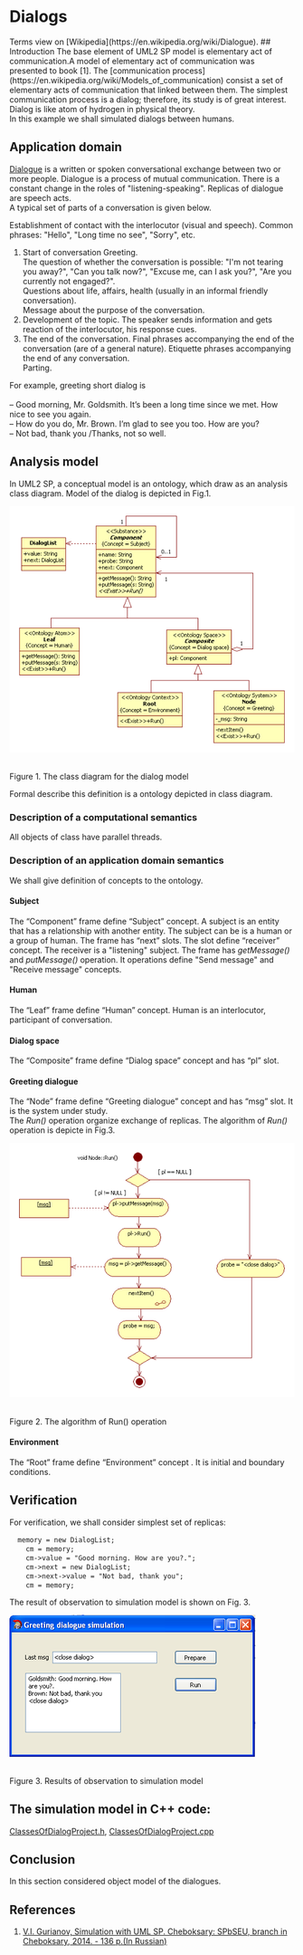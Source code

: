 <h1 id="dialogs">Dialogs</h1>  
Terms view on [Wikipedia](https://en.wikipedia.org/wiki/Dialogue).
## Introduction
The base element of UML2 SP model is elementary act of communication.A model of elementary act of communication was presented to book [1]. The [communication process](https://en.wikipedia.org/wiki/Models_of_communication) consist a set of elementary acts of communication that linked between them. The simplest communication process is a dialog; therefore, its study is of great interest. Dialog is like atom of hydrogen in physical theory.<br/>
In this example we shall simulated dialogs between humans.<br/>

## Application domain
[Dialogue](https://en.wikipedia.org/wiki/Dialogue) is a written or spoken conversational exchange between two or more people. Dialogue is a process of mutual communication. There is a constant change in the roles of "listening-speaking".
Replicas of dialogue are speech acts.<br/>
A typical set of parts of a conversation is given below.

Establishment of contact with the interlocutor (visual and speech). Common phrases: "Hello", "Long time no see", "Sorry", etc.
1. Start of conversation
Greeting.<br/>
The question of whether the conversation is possible: "I'm not tearing you away?", "Can you talk now?", "Excuse me, can I ask you?", "Are you currently not engaged?".<br/>
Questions about life, affairs, health (usually in an informal friendly conversation).<br/>
Message about the purpose of the conversation.<br/>
2. Development of the topic.
The speaker sends information and gets reaction of the interlocutor, his response cues. 
3. The end of the conversation.
Final phrases accompanying the end of the conversation (are of a general nature). Etiquette phrases accompanying the end of any conversation.<br/>
Parting.

For example, greeting short dialog is<br/>  
– Good morning, Mr. Goldsmith. It’s been a long time since we met. How nice to see you again.<br/>
– How do you do, Mr. Brown. I’m glad to see you too. How are you?<br/>
– Not bad, thank you /Thanks, not so well.<br/>

## Analysis model
In UML2 SP, a conceptual model is an ontology, which draw as an analysis class diagram. Model of the dialog is depicted in Fig.1.<br>
<p><img src="fig1.png" alt="" /></p><br>
Figure 1. The class diagram for the dialog model<br>

<p>Formal describe this definition is a ontology depicted in class diagram.<br /></p>

### Description of a computational semantics
All objects of class have parallel threads.

### Description of an application domain semantics
We shall give definition of concepts to the ontology.

#### Subject
The “Component” frame define “Subject” concept. A subject is an entity that has a relationship with another entity. The subject can be is a human or a group of human. The frame has “next” slots. The slot define “receiver” concept. The receiver is a "listening" subject. 
The frame has *getMessage()* and *putMessage()* operation. It operations define "Send message" and "Receive message" concepts.


#### Human
The “Leaf” frame define “Human” concept. Human is an interlocutor, participant of conversation.

#### Dialog space
The “Composite” frame define “Dialog space” concept and has “pl” slot.

#### Greeting dialogue
The “Node” frame define “Greeting dialogue” concept and has “msg” slot. It is the system under study.<br>
The *Run()* operation organize  exchange of replicas. The algorithm of *Run()* operation is depicte in Fig.3.<br>
<p><img src="fig2.png" alt="" /></p><br>
Figure 2. The algorithm of Run() operation<br>

#### Environment
The “Root” frame define “Environment” concept . It is initial and boundary conditions.

## Verification
For verification, we shall consider simplest set of replicas:
```
  memory = new DialogList;
	cm = memory;
	cm->value = "Good morning. How are you?.";
	cm->next = new DialogList;
	cm->next->value = "Not bad, thank you";
	cm = memory;
  ```
The result of observation to simulation model is shown on Fig. 3.<br>
<p><img src="fig3.png" alt="" /></p><br>
Figure 3. Results of observation to simulation model<br>


## The simulation model in C++ code:  
[ClassesOfDialogProject.h](https://github.com/vgurianov/uml-sp/examples/dialogs/ClassesOfDialogProject.h), 
[ClassesOfDialogProject.cpp](https://github.com/vgurianov/uml-sp/examples/dialogs/ClassesOfDialogProject.cpp)

## Conclusion
In this section considered object model of the dialogues. 

## References
1.	[V.I. Gurianov, Simulation with UML SP. Cheboksary: SPbSEU, branch in Cheboksary, 2014. - 136 p.(In Russian)](http://simulation.su/static/en-books.html)
